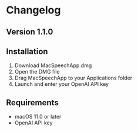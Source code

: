 # Changelog

## Version 1.1.0

## Installation

1. Download MacSpeechApp.dmg
2. Open the DMG file
3. Drag MacSpeechApp to your Applications folder
4. Launch and enter your OpenAI API key

## Requirements

- macOS 11.0 or later
- OpenAI API key
